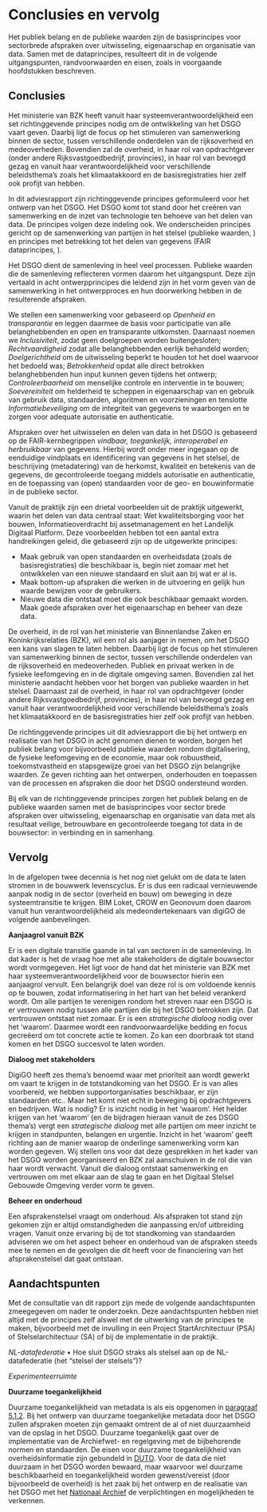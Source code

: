 Conclusies en vervolg
============

Het publiek belang en de publieke waarden zijn de basisprincipes voor
sectorbrede afspraken over uitwisseling, eigenaarschap en organisatie van data. Samen met de dataprincipes, resulteert dit in de volgende uitgangspunten, randvoorwaarden en eisen, zoals in voorgaande hoofdstukken beschreven.

Conclusies
--------------

Het ministerie van BZK heeft vanuit haar systeemverantwoordelijkheid een set richtinggevende principes nodig 
om de ontwikkeling van het DSGO vaart geven. Daarbij ligt de focus op het stimuleren van samenwerking binnen 
de sector, tussen verschillende onderdelen van de rijksoverheid en medeoverheden. Bovendien zal de overheid, 
in haar rol van opdrachtgever (onder andere Rijksvastgoedbedrijf, provincies), in haar rol van bevoegd gezag 
en vanuit haar verantwoordelijkheid voor verschillende beleidsthema’s zoals het klimaatakkoord en de basisregistraties hier zelf ook profijt van hebben.

In dit adviesrapport zijn richtinggevende principes geformuleerd voor het ontwerp van het DSGO. Het DSGO komt tot stand door het creëren van samenwerking en de inzet van technologie ten behoeve van het delen van data. De principes volgen deze indeling ook. We onderscheiden principes gericht op de samenwerking van partijen in het stelsel (publieke waarden, <a href='#publiekewaarden'></a>) en principes met betrekking tot het delen van gegevens (FAIR dataprincipes, <a href='#dataprincipes'></a>).

Het DSGO dient de samenleving in heel veel processen. Publieke waarden die de samenleving reflecteren vormen daarom het uitgangspunt. Deze zijn vertaald in acht ontwerpprincipes die leidend zijn in het vorm geven van de samenwerking in het ontwerpproces en hun doorwerking hebben in de resulterende afspraken. 

We stellen een samenwerking voor gebaseerd op *Openheid en transparantie*  en leggen daarmee de basis voor participatie van alle belanghebbenden en open en transparante uitkomsten. Daarnaast noemen we *Inclusiviteit*, zodat geen doelgroepen worden buitengesloten; *Rechtvaardigheid* zodat alle belanghebbenden eerlijk behandeld worden; *Doelgerichtheid* om de uitwisseling beperkt te houden tot het doel waarvoor het bedoeld was; *Betrokkenheid* opdat alle direct betrokken belanghebbenden hun input kunnen geven tijdens het ontwerp; *Controleerbaarheid* om menselijke controle en interventie in te bouwen; *Soevereiniteit* om helderheid te scheppen in eigenaarschap van en gebruik van gebruik data, standaarden, algoritmen en voorzieningen en tenslotte *Informatiebeveiliging* om de integriteit van gegevens te waarborgen en te zorgen voor adequate autorisatie en authenticatie. 

Afspraken over het uitwisselen en delen van data in het DSGO is gebaseerd op de FAIR-kernbegrippen *vindbaar, toegankelijk, interoperabel en herbruikbaar* van gegevens. Hierbij wordt onder meer ingegaan op de eenduidige vindplaats en identificering van gegevens in het stelsel, de beschrijving (metadatering) van de herkomst, kwaliteit en betekenis van de gegevens, de gecontroleerde toegang middels autorisatie en authenticatie, en de toepassing van (open) standaarden voor de geo- en bouwinformatie in de publieke sector.

Vanuit de praktijk zijn een drietal voorbeelden uit de praktijk uitgewerkt, waarin het delen van data centraal staat: Wet kwaliteitsborging voor het bouwen, Informatieoverdracht bij assetmanagement en het Landelijk Digitaal Platform. Deze voorbeelden hebben tot een aantal extra handreikingen geleid, die gebaseerd zijn op de uitgewerkte principes:
- Maak gebruik van open standaarden en overheidsdata (zoals de basisregistraties) die beschikbaar is, begin niet zomaar met het ontwikkelen van een nieuwe standaard en sluit aan bij wat er al is.
- Maak bottom-up afspraken die werken in de uitvoering en gelijk hun waarde bewijzen voor de gebruikers.
- Nieuwe data die ontstaat moet die ook beschikbaar gemaakt worden. Maak goede afspraken over het eigenaarschap en beheer van deze data. 

De overheid, in de rol van het ministerie van Binnenlandse Zaken en Koninkrijksrelaties (BZK), wil een rol als aanjager in nemen, om het DSGO een kans van slagen te laten hebben. Daarbij ligt de focus op het stimuleren van samenwerking binnen de sector, tussen verschillende onderdelen van de rijksoverheid en medeoverheden. Publiek en privaat werken in de fysieke leefomgeving en in de digitale omgeving samen. Bovendien zal het ministerie aandacht hebben voor het borgen van publieke waarden in het stelsel. Daarnaast zal de overheid, in haar rol van opdrachtgever (onder andere Rijksvastgoedbedrijf, provincies), in haar rol van bevoegd gezag en vanuit haar verantwoordelijkheid voor verschillende beleidsthema’s zoals het klimaatakkoord en de basisregistraties hier zelf ook profijt van hebben.

De richtinggevende principes uit dit adviesrapport die bij het ontwerp en realisatie van het DSGO in acht genomen dienen te worden, borgen het publiek belang voor bijvoorbeeld publieke waarden rondom digitalisering, de fysieke leefomgeving en de economie, maar ook robuustheid, toekomstvastheid en stapsgewijze groei van het DSGO zijn belangrijke waarden. Ze geven richting aan het ontwerpen, onderhouden en toepassen van de processen en afspraken die door het DSGO ondersteund worden.

Bij elk van de richtinggevende principes zorgen het publiek belang en de publieke waarden samen met de basisprincipes voor sector brede afspraken over uitwisseling, eigenaarschap en organisatie van data met als resultaat veilige, betrouwbare en gecontroleerde toegang tot data in de bouwsector: in verbinding en in samenhang.

    
Vervolg
-------
    
In de afgelopen twee decennia  is het nog niet gelukt om de data te laten stromen in de bouwwerk levenscyclus. 
Er is dus een radicaal vernieuwende aanpak nodig in de sector (overheid en bouw) om beweging in deze 
systeemtransitie te krijgen. BIM Loket, CROW en Geonovum doen daarom vanuit hun verantwoordelijkheid 
als medeondertekenaars van digiGO de volgende aanbevelingen.
    
**Aanjaagrol vanuit BZK**
    
Er is een digitale transitie gaande in tal van sectoren in de samenleving. In dat kader is het de vraag hoe met alle stakeholders de digitale bouwsector wordt vormgegeven. Het ligt voor de hand dat het ministerie van BZK met haar systeemverantwoordelijkheid voor de bouwsector hierin een aanjaagrol vervult.
Een belangrijk doel van deze rol is om voldoende kennis op te bouwen, zodat informatisering in het hart 
van het beleid verankerd wordt. Om alle partijen te verenigen rondom het streven naar een DSGO is er vertrouwen nodig tussen alle partijen die bij het DSGO betrokken zijn. Dat vertrouwen ontstaat niet zomaar. Er is een *strategische dialoog* nodig over het ‘waarom’. Daarmee wordt een randvoorwaardelijke bedding en focus gecreëerd om tot concrete actie te komen. Zo kan een doorbraak tot stand komen en het DSGO succesvol te laten worden.
    
**Dialoog met stakeholders**
    
DigiGO heeft zes thema’s benoemd waar met prioriteit aan wordt gewerkt om vaart te krijgen in de 
totstandkoming van het DSGO.  Er is van alles voorbereid, we hebben supportorganisaties beschikbaar, 
er zijn standaarden etc.. Maar het komt niet echt in beweging bij opdrachtgevers en bedrijven. Wat is nodig? 
Er is inzicht nodig in het ‘waarom’. Het helder krijgen van het ‘waarom’ (en de bijdragen hieraan vanuit 
de zes DSGO thema’s) vergt een *strategische dialoog* met alle partijen om meer inzicht te krijgen in standpunten, belangen en urgentie. Inzicht in het ‘waarom’ geeft richting aan de manier waarop de onderlinge samenwerking vorm kan worden gegeven. 
Wij stellen ons voor dat deze gesprekken in het kader van het DSGO worden georganiseerd en BZK zal aanschuiven in de rol die van haar wordt verwacht. Vanuit die dialoog ontstaat samenwerking en vertrouwen om met elkaar aan de slag te gaan en het Digitaal Stelsel Gebouwde Omgeving verder vorm te geven. 

**Beheer en onderhoud**

Een afsprakenstelsel vraagt om onderhoud. Als afspraken tot stand zijn gekomen zijn er altijd omstandigheden die aanpassing en/of uitbreiding vragen. Vanuit onze ervaring bij de tot standkoming van standaarden adviseren we om het aspect beheer en onderhoud van de afspraken steeds mee te nemen en de gevolgen die dit heeft voor de financiering van het afsprakenstelsel dat gaat ontstaan.

Aandachtspunten
---------------

Met de consultatie van dit rapport zijn mede de volgende aandachtspunten zmeegegeven om nader te onderzoekn. Deze aandachtspunten hebben niet altijd met de principes zelf alswel met de uitwerking van de principes te maken, bijvoorbeeld met de invulling in een Project StartArchitectuur (PSA) of Stelselarchitectuur (SA) of bij de implementatie in de praktijk. 

*NL-datafederatie*
•	Hoe sluit DSGO straks als stelsel aan op de NL-datafederatie (het “stelsel der stelsels”)?

*Experimenteerruimte*

**Duurzame toegankelijkheid**

Duurzame toegankelijkheid van metadata is als eis opgenomen in [paragraaf 5.1.2](#toegankelijk). Bij het 
ontwerp van duurzame toegankelijke metadata door het DSGO zullen afspraken moeten zijn gemaakt omtrent de 
al of niet duurzaamheid van de opslag in het DSGO. 
Duurzame toegankelijk gaat over de implementatie van de Archiefwet- en regelgeving met de bijbehorende normen 
en standaarden. De eisen voor duurzame toegankelijkheid van overheidsinformatie zijn gebundeld in [DUTO](https://www.noraonline.nl/wiki/Duurzame_Toegankelijkheid). 
Voor de data die niet duurzaam in het DSGO worden bewaard, maar waarvoor wel duurzame beschikbaarheid en 
toegankelijkheid worden gewenst/vereist (door bijvoorbeeld de overheid) is het zaak bij het ontwerp en de 
realisatie van het DSGO met het [Nationaal Archief](https://www.nationaalarchief.nl/archiveren/duto) de 
verplichtingen en mogelijkheden te verkennen. 
